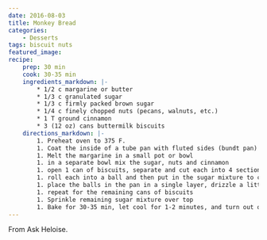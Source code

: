 ```yaml
---
date: 2016-08-03
title: Monkey Bread
categories:
    - Desserts
tags: biscuit nuts
featured_image: 
recipe:
    prep: 30 min 
    cook: 30-35 min
    ingredients_markdown: |-
        * 1/2 c margarine or butter
        * 1/3 c granulated sugar
        * 1/3 c firmly packed brown sugar
        * 1/4 c finely chopped nuts (pecans, walnuts, etc.)
        * 1 T ground cinnamon
        * 3 (12 oz) cans buttermilk biscuits
    directions_markdown: |-
        1. Preheat oven to 375 F.
        1. Coat the inside of a tube pan with fluted sides (bundt pan) with cooking spray or butter
        1. Melt the margarine in a small pot or bowl
        1. in a separate bowl mix the sugar, nuts and cinnamon
        1. open 1 can of biscuits, separate and cut each into 4 sections,.
        1. roll each into a ball and then put in the sugar mixture to coat.
        1. place the balls in the pan in a single layer, drizzle a little melted
        1. repeat for the remaining cans of biscuits
        1. Sprinkle remaining sugar mixture over top
        1. Bake for 30-35 min, let cool for 1-2 minutes, and turn out onto a plate.
---
```

From Ask Heloise.